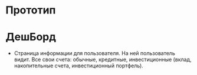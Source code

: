 # Прототип

# ДешБорд

- Страница информации для пользователя. На ней пользователь видит. Все свои счета: обычные, кредитные, инвестиционные (вклад, накопительные счета, инвестиционный портфель).
